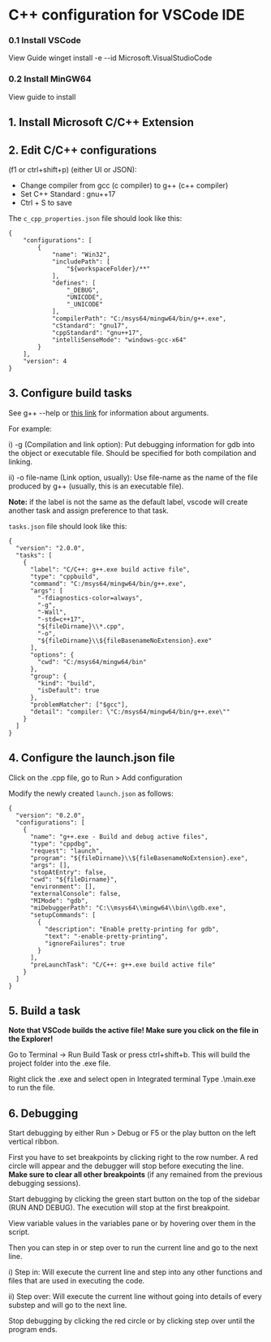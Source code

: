 # C++ configuration for VSCode IDE

### 0.1 Install VSCode

View Guide
winget install -e --id Microsoft.VisualStudioCode

### 0.2 Install MinGW64

View guide to install

## 1. Install Microsoft C/C++ Extension

## 2. Edit C/C++ configurations

(f1 or ctrl+shift+p) (either UI or JSON):

- Change compiler from gcc (c compiler) to g++ (c++ compiler)
- Set C++ Standard : gnu++17
- Ctrl + S to save

The `c_cpp_properties.json` file should look like this:

```
{
    "configurations": [
        {
            "name": "Win32",
            "includePath": [
                "${workspaceFolder}/**"
            ],
            "defines": [
                "_DEBUG",
                "UNICODE",
                "_UNICODE"
            ],
            "compilerPath": "C:/msys64/mingw64/bin/g++.exe",
            "cStandard": "gnu17",
            "cppStandard": "gnu++17",
            "intelliSenseMode": "windows-gcc-x64"
        }
    ],
    "version": 4
}
```

## 3. Configure build tasks

See g++ --help or [this link](https://www.cs.bu.edu/fac/gkollios/cs113/Usingg++.html) for information about arguments.

For example:

i) -g (Compilation and link option): Put debugging information for gdb into the object or executable file. Should be specified for both compilation and linking.

ii) -o file-name (Link option, usually): Use file-name as the name of the file produced by g++ (usually, this is an executable file).

**Note:** if the label is not the same as the default label, vscode will create another task and assign preference to that task.

`tasks.json` file should look like this:

```
{
  "version": "2.0.0",
  "tasks": [
    {
      "label": "C/C++: g++.exe build active file",
      "type": "cppbuild",
      "command": "C:/msys64/mingw64/bin/g++.exe",
      "args": [
        "-fdiagnostics-color=always",
        "-g",
        "-Wall",
        "-std=c++17",
        "${fileDirname}\\*.cpp",
        "-o",
        "${fileDirname}\\${fileBasenameNoExtension}.exe"
      ],
      "options": {
        "cwd": "C:/msys64/mingw64/bin"
      },
      "group": {
        "kind": "build",
        "isDefault": true
      },
      "problemMatcher": ["$gcc"],
      "detail": "compiler: \"C:/msys64/mingw64/bin/g++.exe\""
    }
  ]
}
```

## 4. Configure the launch.json file

Click on the .cpp file, go to Run > Add configuration

Modify the newly created `launch.json` as follows:

```
{
  "version": "0.2.0",
  "configurations": [
    {
      "name": "g++.exe - Build and debug active files",
      "type": "cppdbg",
      "request": "launch",
      "program": "${fileDirname}\\${fileBasenameNoExtension}.exe",
      "args": [],
      "stopAtEntry": false,
      "cwd": "${fileDirname}",
      "environment": [],
      "externalConsole": false,
      "MIMode": "gdb",
      "miDebuggerPath": "C:\\msys64\\mingw64\\bin\\gdb.exe",
      "setupCommands": [
        {
          "description": "Enable pretty-printing for gdb",
          "text": "-enable-pretty-printing",
          "ignoreFailures": true
        }
      ],
      "preLaunchTask": "C/C++: g++.exe build active file"
    }
  ]
}

```

## 5. Build a task

**Note that VSCode builds the active file! Make sure you click on the file in the Explorer!**

Go to Terminal -> Run Build Task or press ctrl+shift+b. This will build the project folder into the .exe file.

Right click the .exe and select open in Integrated terminal
Type .\main.exe to run the file.

## 6. Debugging

Start debugging by either Run > Debug or F5 or the play button on the left vertical ribbon.

First you have to set breakpoints by clicking right to the row number. A red circle will appear and the debugger will stop before executing the line.
**Make sure to clear all other breakpoints** (if any remained from the previous debugging sessions).

Start debugging by clicking the green start button on the top of the sidebar (RUN AND DEBUG).
The execution will stop at the first breakpoint.

View variable values in the variables pane or by hovering over them in the script.

Then you can step in or step over to run the current line and go to the next line.

i) Step in: Will execute the current line and step into any other functions and files that are used in executing the code.

ii) Step over: Will execute the current line without going into details of every substep and will go to the next line.

Stop debugging by clicking the red circle or by clicking step over until the program ends.
